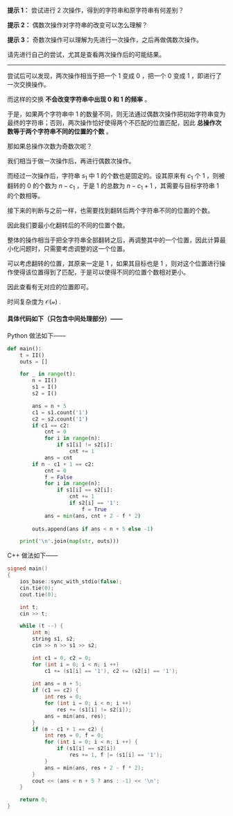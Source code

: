 **提示 1：** 尝试进行 $2$ 次操作，得到的字符串和原字符串有何差别？

**提示 2：** 偶数次操作对字符串的改变可以怎么理解？

**提示 3：** 奇数次操作可以理解为先进行一次操作，之后再做偶数次操作。

请先进行自己的尝试，尤其是查看两次操作后的可能结果。

---

尝试后可以发现，两次操作相当于把一个 $1$ 变成 $0$ ，把一个 $0$ 变成 $1$ ，即进行了一次交换操作。

而这样的交换 **不会改变字符串中出现 $0$ 和 $1$ 的频率** 。

于是，如果两个字符串中 $1$ 的数量不同，则无法通过偶数次操作把初始字符串变为最终的字符串；否则，两次操作恰好使得两个不匹配的位置匹配，因此 **总操作次数等于两个字符串不同的位置的个数** 。

那如果总操作次数为奇数次呢？

我们相当于做一次操作后，再进行偶数次操作。

而经过一次操作后，字符串 $s_1$ 中 $1$ 的个数也是固定的。设其原来有 $c_1$ 个 $1$ ，则被翻转的 $0$ 的个数为 $n-c_1$ ，于是 $1$ 的总数为 $n-c_1+1$ ，其需要与目标字符串 $1$ 的个数相等。

接下来的判断与之前一样，也需要找到翻转后两个字符串不同的位置的个数。

因此我们要最小化翻转后的不同的位置个数。

整体的操作相当于把全字符串全部翻转之后，再调整其中的一个位置，因此计算最小化问题时，只需要考虑调整的这一个位置。

可以考虑翻转的位置，其原来一定是 $1$ ，如果其目标也是 $1$ ，则对这个位置进行操作使得该位置得到了匹配，于是可以使得不同的位置个数相对更小。

因此查看有无对应的位置即可。

时间复杂度为 $\mathcal{O(n)}$ .

#### 具体代码如下（只包含中间处理部分）——

Python 做法如下——

```Python []
def main():
    t = II()
    outs = []

    for _ in range(t):
        n = II()
        s1 = I()
        s2 = I()

        ans = n + 5
        c1 = s1.count('1')
        c2 = s2.count('1')
        if c1 == c2:
            cnt = 0
            for i in range(n):
                if s1[i] != s2[i]:
                    cnt += 1
            ans = cnt
        if n - c1 + 1 == c2:
            cnt = 0
            f = False
            for i in range(n):
                if s1[i] == s2[i]:
                    cnt += 1
                    if s2[i] == '1':
                        f = True
            ans = min(ans, cnt + 2 - f * 2)
                        
        outs.append(ans if ans < n + 5 else -1)

    print('\n'.join(map(str, outs)))
```

C++ 做法如下——

```cpp []
signed main()
{
    ios_base::sync_with_stdio(false);
    cin.tie(0);
    cout.tie(0);

    int t;
    cin >> t;

    while (t --) {
        int n;
        string s1, s2;
        cin >> n >> s1 >> s2;

        int c1 = 0, c2 = 0;
        for (int i = 0; i < n; i ++)
            c1 += (s1[i] == '1'), c2 += (s2[i] == '1');
        
        int ans = n + 5;
        if (c1 == c2) {
            int res = 0;
            for (int i = 0; i < n; i ++)
                res += (s1[i] != s2[i]);
            ans = min(ans, res);
        }
        if (n - c1 + 1 == c2) {
            int res = 0, f = 0;
            for (int i = 0; i < n; i ++) {
                if (s1[i] == s2[i])
                    res += 1, f |= (s1[i] == '1');
            }
            ans = min(ans, res + 2 - f * 2);
        }
        cout << (ans < n + 5 ? ans : -1) << '\n';
    }

    return 0;
}
```